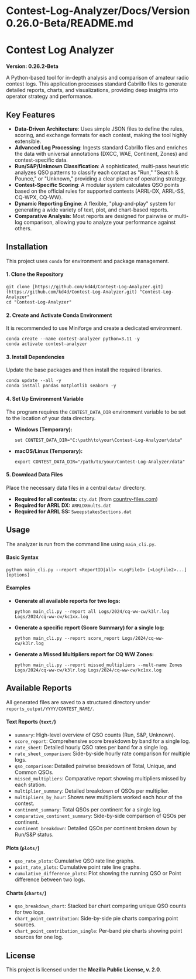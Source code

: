 # Contest-Log-Analyzer/Docs/Version 0.26.0-Beta/README.md

# Contest Log Analyzer

**Version: 0.26.2-Beta**

A Python-based tool for in-depth analysis and comparison of amateur radio contest logs. This application processes standard Cabrillo files to generate detailed reports, charts, and visualizations, providing deep insights into operator strategy and performance.

## Key Features

* **Data-Driven Architecture**: Uses simple JSON files to define the rules, scoring, and exchange formats for each contest, making the tool highly extensible.
* **Advanced Log Processing**: Ingests standard Cabrillo files and enriches the data with universal annotations (DXCC, WAE, Continent, Zones) and contest-specific data.
* **Run/S&P/Unknown Classification**: A sophisticated, multi-pass heuristic analyzes QSO patterns to classify each contact as "Run," "Search & Pounce," or "Unknown," providing a clear picture of operating strategy.
* **Contest-Specific Scoring**: A modular system calculates QSO points based on the official rules for supported contests (ARRL-DX, ARRL-SS, CQ-WPX, CQ-WW).
* **Dynamic Reporting Engine**: A flexible, "plug-and-play" system for generating a wide variety of text, plot, and chart-based reports.
* **Comparative Analysis**: Most reports are designed for pairwise or multi-log comparison, allowing you to analyze your performance against others.

## Installation

This project uses `conda` for environment and package management.

#### 1. Clone the Repository

```
git clone [https://github.com/kd4d/Contest-Log-Analyzer.git](https://github.com/kd4d/Contest-Log-Analyzer.git) "Contest-Log-Analyzer"
cd "Contest-Log-Analyzer"
```

#### 2. Create and Activate Conda Environment

It is recommended to use Miniforge and create a dedicated environment.

```
conda create --name contest-analyzer python=3.11 -y
conda activate contest-analyzer
```

#### 3. Install Dependencies

Update the base packages and then install the required libraries.

```
conda update --all -y
conda install pandas matplotlib seaborn -y
```

#### 4. Set Up Environment Variable

The program requires the `CONTEST_DATA_DIR` environment variable to be set to the location of your data directory.

* **Windows (Temporary):**
    ```
    set CONTEST_DATA_DIR="C:\path\to\your\Contest-Log-Analyzer\data"
    ```
* **macOS/Linux (Temporary):**
    ```
    export CONTEST_DATA_DIR="/path/to/your/Contest-Log-Analyzer/data"
    ```

#### 5. Download Data Files

Place the necessary data files in a central `data/` directory.

* **Required for all contests:** `cty.dat` (from [country-files.com](http://www.country-files.com/cty/cty.dat))
* **Required for ARRL DX:** `ARRLDXmults.dat`
* **Required for ARRL SS:** `SweepstakesSections.dat`

## Usage

The analyzer is run from the command line using `main_cli.py`.

#### **Basic Syntax**

```
python main_cli.py --report <ReportID|all> <LogFile1> [<LogFile2>...] [options]
```

#### **Examples**

* **Generate all available reports for two logs:**
    ```
    python main_cli.py --report all Logs/2024/cq-ww-cw/k3lr.log Logs/2024/cq-ww-cw/kc1xx.log
    ```
* **Generate a specific report (Score Summary) for a single log:**
    ```
    python main_cli.py --report score_report Logs/2024/cq-ww-cw/k3lr.log
    ```
* **Generate a Missed Multipliers report for CQ WW Zones:**
    ```
    python main_cli.py --report missed_multipliers --mult-name Zones Logs/2024/cq-ww-cw/k3lr.log Logs/2024/cq-ww-cw/kc1xx.log
    ```

## Available Reports

All generated files are saved to a structured directory under `reports_output/YYYY/CONTEST_NAME/`.

#### **Text Reports (`text/`)**

* `summary`: High-level overview of QSO counts (Run, S&P, Unknown).
* `score_report`: Comprehensive score breakdown by band for a single log.
* `rate_sheet`: Detailed hourly QSO rates per band for a single log.
* `rate_sheet_comparison`: Side-by-side hourly rate comparison for multiple logs.
* `qso_comparison`: Detailed pairwise breakdown of Total, Unique, and Common QSOs.
* `missed_multipliers`: Comparative report showing multipliers missed by each station.
* `multiplier_summary`: Detailed breakdown of QSOs per multiplier.
* `multipliers_by_hour`: Shows new multipliers worked each hour of the contest.
* `continent_summary`: Total QSOs per continent for a single log.
* `comparative_continent_summary`: Side-by-side comparison of QSOs per continent.
* `continent_breakdown`: Detailed QSOs per continent broken down by Run/S&P status.

#### **Plots (`plots/`)**

* `qso_rate_plots`: Cumulative QSO rate line graphs.
* `point_rate_plots`: Cumulative point rate line graphs.
* `cumulative_difference_plots`: Plot showing the running QSO or Point difference between two logs.

#### **Charts (`charts/`)**

* `qso_breakdown_chart`: Stacked bar chart comparing unique QSO counts for two logs.
* `chart_point_contribution`: Side-by-side pie charts comparing point sources.
* `chart_point_contribution_single`: Per-band pie charts showing point sources for one log.

## License

This project is licensed under the **Mozilla Public License, v. 2.0**.
